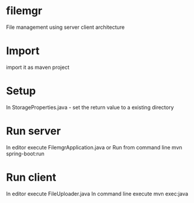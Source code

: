 # filemgr
File management using server client architecture

# Import
import it as maven project

# Setup 
In StorageProperties.java - set the return value to a existing directory
# Run server
In editor execute
    FilemgrApplication.java 
or Run from command line 
   mvn spring-boot:run
   
# Run client 
In editor execute
   FileUploader.java
In command line execute
   mvn exec:java
